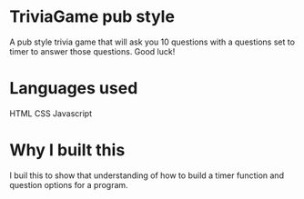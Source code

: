 # TriviaGame pub style

A pub style trivia game that will ask you 10 questions with a questions set to timer to answer those questions. Good luck!

# Languages used 
  HTML
  CSS
  Javascript
  
# Why I built this
I buil this to show that understanding of how to build a timer function and question options for a program.
